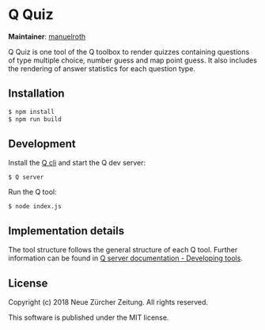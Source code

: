 # Q Quiz

**Maintainer**: [manuelroth](https://github.com/manuelroth)

Q Quiz is one tool of the Q toolbox to render quizzes containing questions of type multiple choice, number guess and map point guess. It also includes the rendering of answer statistics for each question type.

## Installation

```bash
$ npm install
$ npm run build
```

## Development

Install the [Q cli](https://github.com/nzzdev/Q-cli) and start the Q dev server:

```
$ Q server
```

Run the Q tool:
```
$ node index.js
```

## Implementation details
The tool structure follows the general structure of each Q tool. Further information can be found in [Q server documentation - Developing tools](https://nzzdev.github.io/Q-server/developing-tools.html).

## License
Copyright (c) 2018 Neue Zürcher Zeitung. All rights reserved.

This software is published under the MIT license.
